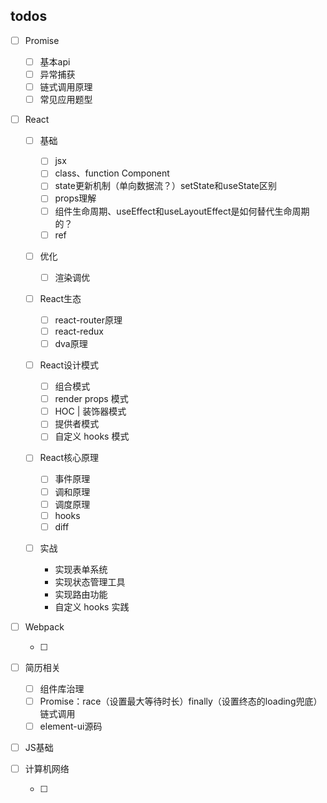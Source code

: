 

## todos

- [ ] Promise

  - [ ] 基本api
  - [ ] 异常捕获
  - [ ] 链式调用原理
  - [ ] 常见应用题型

- [ ] React

  - [ ] 基础

    - [ ] jsx
    - [ ] class、function Component
    - [ ] state更新机制（单向数据流？）setState和useState区别
    - [ ] props理解
    - [ ] 组件生命周期、useEffect和useLayoutEffect是如何替代生命周期的？
    - [ ] ref

  - [ ] 优化

    - [ ] 渲染调优

  - [ ] React生态

    - [ ] react-router原理
    - [ ] react-redux
    - [ ] dva原理

  - [ ] React设计模式

    - [ ] 组合模式
    - [ ] render props 模式
    - [ ] HOC | 装饰器模式
    - [ ] 提供者模式
    - [ ] 自定义 hooks 模式

  - [ ] React核心原理

    - [ ] 事件原理
    - [ ] 调和原理
    - [ ] 调度原理
    - [ ] hooks
    - [ ] diff

  - [ ] 实战

    * 实现表单系统
    * 实现状态管理工具
    * 实现路由功能
    * 自定义 hooks 实践

- [ ] Webpack

  - [ ] 

- [ ] 简历相关

  - [ ] 组件库治理
  - [ ] Promise：race（设置最大等待时长）finally（设置终态的loading兜底）链式调用
  - [ ] element-ui源码

- [ ] JS基础

- [ ] 计算机网络

  - [ ] 


